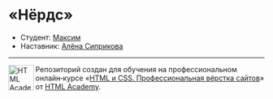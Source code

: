 # «Нёрдс»

- Студент: [Максим](https://htmlacademy.ru/profile/id1483111)
- Наставник: [Алёна Сиприкова](https://htmlacademy.ru/profile/id549115)

---

<a href="https://htmlacademy.ru/intensive/htmlcss"><img align="left" width="50" height="50" alt="HTML Academy" src="https://dl.dropboxusercontent.com/scl/fi/7cwehiqku8nw3iuk8l5g8/logo-html-academy.png?rlkey=nhryy31y0s3gxu20ag4read52"></a>

Репозиторий создан для обучения на профессиональном онлайн‑курсе «[HTML и CSS. Профессиональная вёрстка сайтов](https://htmlacademy.ru/intensive/htmlcss)» от [HTML Academy](https://htmlacademy.ru).
